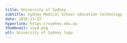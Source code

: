 ```yaml
---
title: University of Sydney
subtitle: Sydney Medical School education technology
date: 2016-11-22
hyperlink: https://sydney.edu.au
thumbnail: usyd.png
alt: University of Sydney logo
---
```

